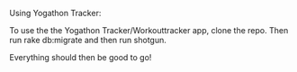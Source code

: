 Using Yogathon Tracker:

To use the the Yogathon Tracker/Workouttracker app,  clone the repo. Then run rake db:migrate and then run shotgun.

Everything should then be good to go!
